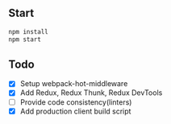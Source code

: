 ## Start

```bash
npm install
npm start
```

## Todo
- [x] Setup webpack-hot-middleware
- [x] Add Redux, Redux Thunk, Redux DevTools
- [ ] Provide code consistency(linters)
- [x] Add production client build script
